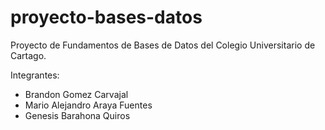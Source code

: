 # proyecto-bases-datos
Proyecto de Fundamentos de Bases de Datos del Colegio Universitario de Cartago.

Integrantes:
- Brandon Gomez Carvajal
- Mario Alejandro Araya Fuentes
- Genesis Barahona Quiros
